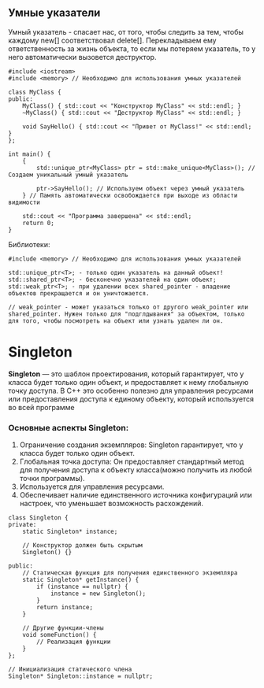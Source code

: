 
## Умные указатели

Умный указатель - спасает нас, от того, чтобы следить за тем, чтобы каждому new[] соответствовал delete[].
Перекладываем ему ответственность за жизнь объекта, то если мы потеряем указатель, то у него автоматически вызовется деструктор.

```
#include <iostream>
#include <memory> // Необходимо для использования умных указателей

class MyClass {
public:
    MyClass() { std::cout << "Конструктор MyClass" << std::endl; }
    ~MyClass() { std::cout << "Деструктор MyClass" << std::endl; }

    void SayHello() { std::cout << "Привет от MyClass!" << std::endl; }
};

int main() {
    {
        std::unique_ptr<MyClass> ptr = std::make_unique<MyClass>(); // Создаем уникальный умный указатель

        ptr->SayHello(); // Используем объект через умный указатель
    } // Память автоматически освобождается при выходе из области видимости

    std::cout << "Программа завершена" << std::endl;
    return 0;
}
```


Библиотеки:

```
#include <memory> // Необходимо для использования умных указателей

std::unique_ptr<T>; - только один указатель на данный объект!
std::shared_ptr<T>; - бесконечно указателей на один объект;
std::weak_ptr<T>; - при удалении всех shared_pointer - владение объектов прекращается и он уничтожается. 

// weak_pointer - может указаться только от другого weak_pointer или shared_pointer. Нужен только для "подглдывания" за объектом, только для того, чтобы посмотреть на объект или узнать удален ли он.

```


# Singleton

**Singleton** — это шаблон проектирования, который гарантирует, что у класса будет только один объект, и предоставляет к нему глобальную точку доступа. В C++ это особенно полезно для управления ресурсами или предоставления доступа к единому объекту, который используется во всей программе

### Основные аспекты Singleton:

1. Ограничение создания экземпляров: Singleton гарантирует, что у класса будет только один объект.
2. Глобальная точка доступа: Он предоставляет стандартный метод для получения доступа к объекту класса(можно получить из любой точки программы).
3. Используется для управления ресурсами.
4. Обеспечивает наличие единственного источника конфигураций или настроек, что уменьшает возможность расхождений.


```
class Singleton {
private:
    static Singleton* instance;

    // Конструктор должен быть скрытым
    Singleton() {}

public:
    // Статическая функция для получения единственного экземпляра
    static Singleton* getInstance() {
        if (instance == nullptr) {
            instance = new Singleton();
        }
        return instance;
    }

    // Другие функции-члены
    void someFunction() {
        // Реализация функции
    }
};

// Инициализация статического члена
Singleton* Singleton::instance = nullptr;
```

